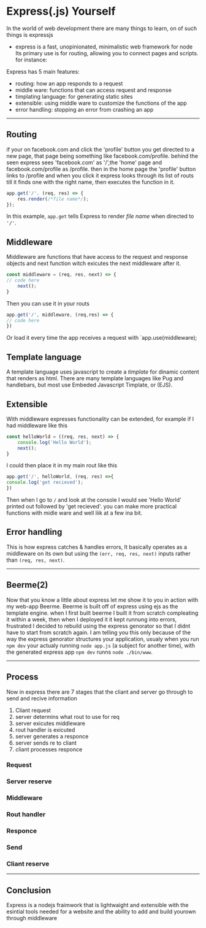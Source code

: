 # Express(.js) Yourself
In the world of web development there are many things to learn, on of such things is expressjs
- express is a fast, unopinionated, minimalistic web framework for node
Its primary use is for routing, allowing you to connect pages and scripts. for instance:
	
Express has 5 main features:
- routing: how an app responds to a request
- middle ware: functions that can access request and response
- timplating language: for generating static sites
- extensible: using middle ware to customize the functions of the app
- error handling: stopping an error from crashing an app
---
## Routing
if your on facebook.com and click the 'profile' button you get directed to a new page, that page being something like facebook.com/profile. behind the seen express sees 'facebook.com' as '/',the 'home' page and facebook.com/profile as /profile. then in the home page the 'profile' button links to /profile and when you click it express looks through its list of routs till it finds one with the right name, then executes the function in it.
```js
app.get('/'. (req, res) => {
	res.render(/*file name*/);
});
```
In this example, `app.get` tells Express to render *file name* when directed to `'/'`.
## Middleware
Middleware are functions that have access to the request and response objects and next function witch exicutes the next middleware after it.
```js
const middleware = (req, res, next) => {
// code here
	next();
}
```
Then you can use it in your routs
```js
app.get('/', middleware, (req,res) => {
// code here
})
```
Or load it every time the app receives a request with `app.use(middleware);
## Template language
A template language uses javascript to create a *timplate* for dinamic content that renders as html.
There are many template languages like Pug and handlebars, but most use Embeded Javascript Timplate, or (EJS). 
## Extensible
With middleware expresses functionality can be extended, for example if I had middleware like this
```js
const helloWorld = ((req, res, next) => {
	console.log('Hello World');
	next();
}
```
I could then place it in my  main rout like this
```js
app.get('/', helloWorld, (req, res) =>{
console.log('get recieved');
})
```
Then when I go to `/` and look at the console I would see 'Hello World' printed out followed by 'get recieved'. you can make more practical functions with midle ware and well liik at a few ina bit.
## Error handling
This is how express catches & handles errors, It basically operates as a middleware on its own but using the `(err, req, res, next)` inputs rather than `(req, res, next)`.

---
## Beerme(2)
Now that you know a little about express let me show it to you in action with my web-app Beerme.
Beerme is built off of express using ejs as the template engine. when I first built beerme I built it from scratch compleating it within a week, then when I deployed it it kept runnung into errors, frustrated I decided to rebuild using the express genorator so that I didnt have to start from scratch again. I am telling you this only because of the way the express genorator structures  your application, usualy when you run `npm dev` your actualy running `node app.js` (a subject for another time),  with the generated express app `npm dev` runns `node ./bin/www`.  

---
## Process
Now in express there are 7 stages that the cliant and server go through to send and recive information


1. Cliant request
2. server determins what rout to use for req
3. server exicutes middleware
4. rout handler is exicuted
5. server generates a responce
6. server sends re to cliant
7. cliant processes responce

### Request
### Server reserve
### Middleware
### Rout handler
### Responce
### Send
### Cliant reserve

---
## Conclusion
Express is a nodejs fraimwork that is lightwaight and extensible with the esintial tools needed for a website and the ability to add and build yourown through middleware